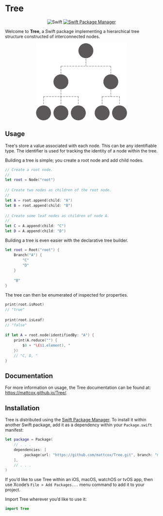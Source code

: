 # Tree

<p align="center">
    <img src="https://img.shields.io/badge/Swift-orange.svg" alt="Swift" />
    <a href="https://swift.org/package-manager">
        <img src="https://img.shields.io/badge/swiftpm-compatible-brightgreen.svg?style=flat" alt="Swift Package Manager" />
    </a>
</p>

Welcome to **Tree**, a Swift package implementing a hierarchical tree structure
constructed of interconnected nodes.

<p align="center">
    <picture>
        <source srcset="./Resources/tree~dark.png" media="(prefers-color-scheme: dark)">
        <img src="./Resources/tree.png" width="300" max-width="90%" alt="An example of a basic tree hierarchy">
    </picture>
</p>

## Usage

Tree's store a value associated with each node. This can be any identifiable
type. The identifier is used for tracking the identity of a node within the
tree.

Building a tree is simple; you create a root node and add child nodes.

```swift
// Create a root node.
//
let root = Node("root")

// Create two nodes as children of the root node.
//
let A = root.append(child: "A")
let B = root.append(child: "B")

// Create some leaf nodes as children of node A.
//
let C = A.append(child: "C")
let D = A.append(child: "D")
```

Building a tree is even easier with the declarative tree builder.

```swift
let root = Root("root") {
    Branch("A") {
        "C"
        "D"
    }
    
    "B"
}
```

The tree can then be enumerated of inspected for properties.

```swift
print(root.isRoot)
// "true"

print(root.isLeaf)
// "false"

if let A = root.node(identifiedBy: "A") {
    print(A.reduce("") {
        $0 + "\($1.element), "
    })
    // "C, D, "
}
```

## Documentation

For more information on usage, the Tree documentation can be found at: https://mattcox.github.io/Tree/.

## Installation

Tree is distributed using the [Swift Package Manager](https://swift.org/package-manager). To install it within another Swift package, add it as a dependency within your `Package.swift` manifest:

```swift
let package = Package(
    // . . .
    dependencies: [
        .package(url: "https://github.com/mattcox/Tree.git", branch: "main")
    ],
    // . . .
)
```

If you’d like to use Tree within an iOS, macOS, watchOS or tvOS app, then use Xcode’s `File > Add Packages...` menu command to add it to your project.

Import Tree wherever you’d like to use it:
```swift
import Tree
```
